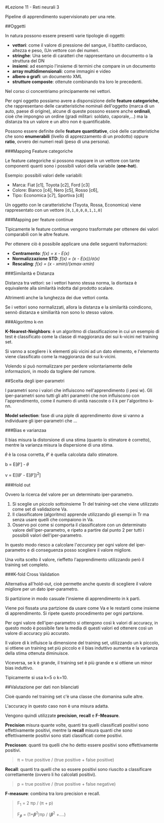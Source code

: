 #Lezione 11 - Reti neurali 3

Pipeline di apprendimento supervisionato per una rete.

##Oggetti

In natura possono essere presenti varie tipologie di oggetti:

- **vettori**: come il valore di pressione del sangue, il battito cardiacoo, altezza e peso, (Un vettore con dei numeri.
- **stringhe**: Una serie di caratteri che rappresentano un documento o la struttura del DN
- **insiemi**: ad esempio l'insieme di termini che compare in un documento
- **array multidimensionali**: come immagini e video
- **albero o grafi**: un documento XML 
- **strutture composte**: ottenute combinando tra loro le precedenti.

Nel corso ci concentriamo principamente nei vettori.

Per ogni oggetto possiamo avere a disponsizione delle **feature categoriche**, che rappresentano delle caratteristiche nominali dell'oggetto (marca di un auto, paese di origine), alcune di queste possono essere anche **ordinali**, cioè che impongno un ordine (gradi militari: soldato, caporale,...) ma la distanza tra un valore e un altro non è quantificabile.

Possono essere definite delle **feature quantitative**, cioè delle caratteristiche che sono **enumerabili** (livello di apprezzamento di un prodotto) oppure **ratio**, ovvero dei numeri reali (peso di una persona).

###Mapping Feature categoriche

Le feature categoriche si possono mappare in un vettore con tante componenti quanti sono i possibili valori della variabile (**one-hot**).

Esempio: possibili valori delle variabili:

- Marca: Fiat [c1], Toyota [c2], Ford [c3]
- Colore: Bianco [c4], Nero [c5], Rosso [c6],
- Tipo: Economica [c7], Sportiva [c8]

Un oggetto con le caratteristiche (Toyota, Rossa, Economica) viene rappresentato con un vettore `[0,1,0,0,0,1,1,0]`

###Mapping per feature continue

Tipicamente le feature continue vengono trasformate per ottenere dei valori comparabili con le altre feature.

Per ottenere ciò è possibile applicare una delle seguenti traformazioni:

- **Centramento**: *f(x) = x - E(x)*
- **Normalizzazione STD**: *f(x) = (x - E(x))/σ(x)*
- **Rescaling**: *f(x) = (x - xmin)/(xmax-xmin)*

###Similarità e Distanza

Distanza tra vettori: se i vettori hanno stessa norma, la disntaza è equivalente alla similarità indotta dal prodotto scalare.

Altrimenti anche la lunghezza dei due vettori conta.

Se i vettori sono normalizzati, allora la distanza e la similarità coindicono, sennò distanza e similiarità non sono lo stesso valore.

###Algoritmo k-nn

**K-Nearest-Neighbors**: è un algoritmo di classificazione in cui un esempio di test è classificato come la classe di maggioranza dei sui k-vicini nel training set.

Si vanno a scegliere i k elementi più vicini ad un dato elemento, e l'elemento viene classificato come la maggioranza dei sui k-vicini.

Volendo si può normalizzare per perdere volontariamente delle informazioni, in modo da togliere del rumore.

##Scelta degli iper-parametri

I parametri sono i valori che influiscono nell'apprendimento (i pesi w). Gli iper-parametri sono tutti gli altri parametri che non influiscono con l'apprendimento, come il numero di unità nascoste o il k per l'algoritmo k-nn.

**Model selection**: fase di una piple di apprendimento dove si vanno a individuare gli iper-parametri che ...

###Bias e varianzaa

Il bias misura la distorsione di una stima (quanto lo stimatore è corretto), mentre la varianza misura la dispersione di una stima.

𝜃 è la cosa corretta, 𝜃' è quella calcolata dallo stimatore.

b = E[𝜃'] - 𝜃 

v = E[(𝜃' - E[𝜃'])<sup>2</sup>]

###Hold out

Ovvero la ricerca del valore per un determinato iper-parametro.

1. Si sceglie un piccolo sottoinsieme Tr del training-set che viene utilizzato come set di validazione Va.
2. Il classificatore (algoritmo) apprende utilizzando gli esempi in Tr ma senza usare quelli che compaiono in Va.
3. Osservo poi come si comporta il classificatore con un determinato valore dell'iper-parametro, e ripeto a partire dal punto 2 per tutti i possibili valori dell'iper-parametro.

In questo modo riesco a calcolare l'*accuracy* per ogni valore del iper-parametro e di conseguenza posso scegliere il valore migliore.

Una volta scelto il valore, rieffetto l'apprendimento utilizzando però il training set completo.

###K-fold Cross Validation

Alternativa all'hold-out, cioè permette anche questo di scegliere il valore migliore per un dato iper-parametro.

Si partizione in modo casuale l'insieme di apprendimento in k parti.

Viene poi fissata una partzione da usare come Va e le restanti come insieme di apprendimento.
Si ripete questo procedimento per ogni partzione.

Per ogni valore dell'iper-parametro si ottengono così k valori di accuracy, in questo modo è possibile fare la media di questi valori ed ottenere così un valore di accuracy più accurato.

Il valore di k influisce la dimensione del training set, utilizzando un k piccolo, si ottiene un training set più piccolo e il bias induttivo aumenta e la varianza della stima ottenuta diminuisce.

Viceversa, se k è grande, il training set è più grande e si ottiene un minor bias induttivo.

Tipicamente si usa k=5 o k=10.

##Valutazione per dati non bilanciati

Cioè quando nel training set c'è una classe che domanina sulle altre.

L'accuracy in questo caso non è una misura adatta.

Vengono quindi utilizzate **precision**, **recall** e **F-Measure**.

**Precision** misura quante volte, quanti tra quelli classificati positivi sono effettivamente positivi, mentre la **recall** misura quanti che sono effettivamente positivi sono stati classificati come positivi.

**Precioson**: quanti tra quelli che ho detto essere positivi sono effettivamente positivi.

> π  = true positive / (true positive + false positive)

**Recall**: quanti tra quelli che so essere positivi sono riuscito a classificare correttamente (ovvero li ho calcolati positivi).

> p = true positive / (true positive + false negative)

**F-measure**: combina tra loro precision e recall.

> F<sub>1</sub> = 2 πp / (π + p)
> 
> F<sub>𝜷</sub> = (1+𝜷<sup>2</sup>)πp / (𝜷<sup>2</sup> +....)